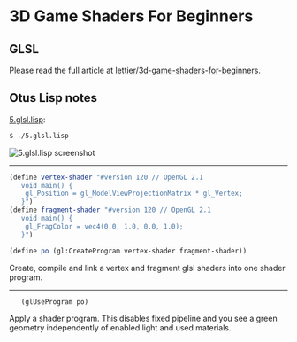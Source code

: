 # 3D Game Shaders For Beginners

## GLSL

Please read the full article at [lettier/3d-game-shaders-for-beginners](https://github.com/lettier/3d-game-shaders-for-beginners/blob/master/sections/glsl.md).

## Otus Lisp notes

[5.glsl.lisp](../5.glsl.lisp):
```bash
$ ./5.glsl.lisp
```

![5.glsl.lisp screenshot](https://i.imgur.com/LDWrH0a.gif)

---

```scheme
(define vertex-shader "#version 120 // OpenGL 2.1
   void main() {
   	gl_Position = gl_ModelViewProjectionMatrix * gl_Vertex;
   }")
(define fragment-shader "#version 120 // OpenGL 2.1
   void main() {
   	gl_FragColor = vec4(0.0, 1.0, 0.0, 1.0);
   }")

(define po (gl:CreateProgram vertex-shader fragment-shader))
```

Create, compile and link a vertex and fragment glsl shaders into one shader program.

---

```scheme
   (glUseProgram po)
```

Apply a shader program. This disables fixed pipeline and you see a green geometry independently of enabled light and used materials.
